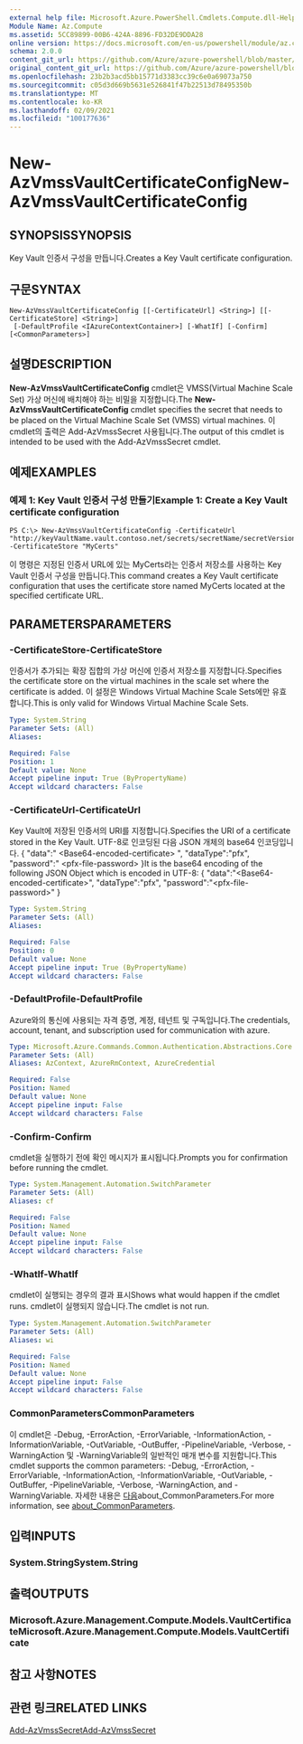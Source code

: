 ```yaml
---
external help file: Microsoft.Azure.PowerShell.Cmdlets.Compute.dll-Help.xml
Module Name: Az.Compute
ms.assetid: 5CC89899-00B6-424A-8896-FD32DE9DDA28
online version: https://docs.microsoft.com/en-us/powershell/module/az.compute/new-azvmssvaultcertificateconfig
schema: 2.0.0
content_git_url: https://github.com/Azure/azure-powershell/blob/master/src/Compute/Compute/help/New-AzVmssVaultCertificateConfig.md
original_content_git_url: https://github.com/Azure/azure-powershell/blob/master/src/Compute/Compute/help/New-AzVmssVaultCertificateConfig.md
ms.openlocfilehash: 23b2b3acd5bb15771d3383cc39c6e0a69073a750
ms.sourcegitcommit: c05d3d669b5631e526841f47b22513d78495350b
ms.translationtype: MT
ms.contentlocale: ko-KR
ms.lasthandoff: 02/09/2021
ms.locfileid: "100177636"
---
```

# <span data-ttu-id="a6e9f-101">New-AzVmssVaultCertificateConfig</span><span class="sxs-lookup"><span data-stu-id="a6e9f-101">New-AzVmssVaultCertificateConfig</span></span>

## <span data-ttu-id="a6e9f-102">SYNOPSIS</span><span class="sxs-lookup"><span data-stu-id="a6e9f-102">SYNOPSIS</span></span>
<span data-ttu-id="a6e9f-103">Key Vault 인증서 구성을 만듭니다.</span><span class="sxs-lookup"><span data-stu-id="a6e9f-103">Creates a Key Vault certificate configuration.</span></span>

## <span data-ttu-id="a6e9f-104">구문</span><span class="sxs-lookup"><span data-stu-id="a6e9f-104">SYNTAX</span></span>

```
New-AzVmssVaultCertificateConfig [[-CertificateUrl] <String>] [[-CertificateStore] <String>]
 [-DefaultProfile <IAzureContextContainer>] [-WhatIf] [-Confirm] [<CommonParameters>]
```

## <span data-ttu-id="a6e9f-105">설명</span><span class="sxs-lookup"><span data-stu-id="a6e9f-105">DESCRIPTION</span></span>
<span data-ttu-id="a6e9f-106">**New-AzVmssVaultCertificateConfig** cmdlet은 VMSS(Virtual Machine Scale Set) 가상 머신에 배치해야 하는 비밀을 지정합니다.</span><span class="sxs-lookup"><span data-stu-id="a6e9f-106">The **New-AzVmssVaultCertificateConfig** cmdlet specifies the secret that needs to be placed on the Virtual Machine Scale Set (VMSS) virtual machines.</span></span>
<span data-ttu-id="a6e9f-107">이 cmdlet의 출력은 Add-AzVmssSecret 사용됩니다.</span><span class="sxs-lookup"><span data-stu-id="a6e9f-107">The output of this cmdlet is intended to be used with the Add-AzVmssSecret cmdlet.</span></span>

## <span data-ttu-id="a6e9f-108">예제</span><span class="sxs-lookup"><span data-stu-id="a6e9f-108">EXAMPLES</span></span>

### <span data-ttu-id="a6e9f-109">예제 1: Key Vault 인증서 구성 만들기</span><span class="sxs-lookup"><span data-stu-id="a6e9f-109">Example 1: Create a Key Vault certificate configuration</span></span>
```
PS C:\> New-AzVmssVaultCertificateConfig -CertificateUrl "http://keyVaultName.vault.contoso.net/secrets/secretName/secretVersion" -CertificateStore "MyCerts"
```

<span data-ttu-id="a6e9f-110">이 명령은 지정된 인증서 URL에 있는 MyCerts라는 인증서 저장소를 사용하는 Key Vault 인증서 구성을 만듭니다.</span><span class="sxs-lookup"><span data-stu-id="a6e9f-110">This command creates a Key Vault certificate configuration that uses the certificate store named MyCerts located at the specified certificate URL.</span></span>

## <span data-ttu-id="a6e9f-111">PARAMETERS</span><span class="sxs-lookup"><span data-stu-id="a6e9f-111">PARAMETERS</span></span>

### <span data-ttu-id="a6e9f-112">-CertificateStore</span><span class="sxs-lookup"><span data-stu-id="a6e9f-112">-CertificateStore</span></span>
<span data-ttu-id="a6e9f-113">인증서가 추가되는 확장 집합의 가상 머신에 인증서 저장소를 지정합니다.</span><span class="sxs-lookup"><span data-stu-id="a6e9f-113">Specifies the certificate store on the virtual machines in the scale set where the certificate is added.</span></span>
<span data-ttu-id="a6e9f-114">이 설정은 Windows Virtual Machine Scale Sets에만 유효합니다.</span><span class="sxs-lookup"><span data-stu-id="a6e9f-114">This is only valid for Windows Virtual Machine Scale Sets.</span></span>

```yaml
Type: System.String
Parameter Sets: (All)
Aliases:

Required: False
Position: 1
Default value: None
Accept pipeline input: True (ByPropertyName)
Accept wildcard characters: False
```

### <span data-ttu-id="a6e9f-115">-CertificateUrl</span><span class="sxs-lookup"><span data-stu-id="a6e9f-115">-CertificateUrl</span></span>
<span data-ttu-id="a6e9f-116">Key Vault에 저장된 인증서의 URI를 지정합니다.</span><span class="sxs-lookup"><span data-stu-id="a6e9f-116">Specifies the URI of a certificate stored in the Key Vault.</span></span>
<span data-ttu-id="a6e9f-117">UTF-8로 인코딩된 다음 JSON 개체의 base64 인코딩입니다. { "data":" \<Base64-encoded-certificate\> ", "dataType":"pfx", "password":" \<pfx-file-password\> }</span><span class="sxs-lookup"><span data-stu-id="a6e9f-117">It is the base64 encoding of the following JSON Object which is encoded in UTF-8: { "data":"\<Base64-encoded-certificate\>", "dataType":"pfx", "password":"\<pfx-file-password\>" }</span></span>

```yaml
Type: System.String
Parameter Sets: (All)
Aliases:

Required: False
Position: 0
Default value: None
Accept pipeline input: True (ByPropertyName)
Accept wildcard characters: False
```

### <span data-ttu-id="a6e9f-118">-DefaultProfile</span><span class="sxs-lookup"><span data-stu-id="a6e9f-118">-DefaultProfile</span></span>
<span data-ttu-id="a6e9f-119">Azure와의 통신에 사용되는 자격 증명, 계정, 테넌트 및 구독입니다.</span><span class="sxs-lookup"><span data-stu-id="a6e9f-119">The credentials, account, tenant, and subscription used for communication with azure.</span></span>

```yaml
Type: Microsoft.Azure.Commands.Common.Authentication.Abstractions.Core.IAzureContextContainer
Parameter Sets: (All)
Aliases: AzContext, AzureRmContext, AzureCredential

Required: False
Position: Named
Default value: None
Accept pipeline input: False
Accept wildcard characters: False
```

### <span data-ttu-id="a6e9f-120">-Confirm</span><span class="sxs-lookup"><span data-stu-id="a6e9f-120">-Confirm</span></span>
<span data-ttu-id="a6e9f-121">cmdlet을 실행하기 전에 확인 메시지가 표시됩니다.</span><span class="sxs-lookup"><span data-stu-id="a6e9f-121">Prompts you for confirmation before running the cmdlet.</span></span>

```yaml
Type: System.Management.Automation.SwitchParameter
Parameter Sets: (All)
Aliases: cf

Required: False
Position: Named
Default value: None
Accept pipeline input: False
Accept wildcard characters: False
```

### <span data-ttu-id="a6e9f-122">-WhatIf</span><span class="sxs-lookup"><span data-stu-id="a6e9f-122">-WhatIf</span></span>
<span data-ttu-id="a6e9f-123">cmdlet이 실행되는 경우의 결과 표시</span><span class="sxs-lookup"><span data-stu-id="a6e9f-123">Shows what would happen if the cmdlet runs.</span></span> <span data-ttu-id="a6e9f-124">cmdlet이 실행되지 않습니다.</span><span class="sxs-lookup"><span data-stu-id="a6e9f-124">The cmdlet is not run.</span></span>

```yaml
Type: System.Management.Automation.SwitchParameter
Parameter Sets: (All)
Aliases: wi

Required: False
Position: Named
Default value: None
Accept pipeline input: False
Accept wildcard characters: False
```

### <span data-ttu-id="a6e9f-125">CommonParameters</span><span class="sxs-lookup"><span data-stu-id="a6e9f-125">CommonParameters</span></span>
<span data-ttu-id="a6e9f-126">이 cmdlet은 -Debug, -ErrorAction, -ErrorVariable, -InformationAction, -InformationVariable, -OutVariable, -OutBuffer, -PipelineVariable, -Verbose, -WarningAction 및 -WarningVariable의 일반적인 매개 변수를 지원합니다.</span><span class="sxs-lookup"><span data-stu-id="a6e9f-126">This cmdlet supports the common parameters: -Debug, -ErrorAction, -ErrorVariable, -InformationAction, -InformationVariable, -OutVariable, -OutBuffer, -PipelineVariable, -Verbose, -WarningAction, and -WarningVariable.</span></span> <span data-ttu-id="a6e9f-127">자세한 내용은 [다음](http://go.microsoft.com/fwlink/?LinkID=113216)about_CommonParameters.</span><span class="sxs-lookup"><span data-stu-id="a6e9f-127">For more information, see [about_CommonParameters](http://go.microsoft.com/fwlink/?LinkID=113216).</span></span>

## <span data-ttu-id="a6e9f-128">입력</span><span class="sxs-lookup"><span data-stu-id="a6e9f-128">INPUTS</span></span>

### <span data-ttu-id="a6e9f-129">System.String</span><span class="sxs-lookup"><span data-stu-id="a6e9f-129">System.String</span></span>

## <span data-ttu-id="a6e9f-130">출력</span><span class="sxs-lookup"><span data-stu-id="a6e9f-130">OUTPUTS</span></span>

### <span data-ttu-id="a6e9f-131">Microsoft.Azure.Management.Compute.Models.VaultCertificate</span><span class="sxs-lookup"><span data-stu-id="a6e9f-131">Microsoft.Azure.Management.Compute.Models.VaultCertificate</span></span>

## <span data-ttu-id="a6e9f-132">참고 사항</span><span class="sxs-lookup"><span data-stu-id="a6e9f-132">NOTES</span></span>

## <span data-ttu-id="a6e9f-133">관련 링크</span><span class="sxs-lookup"><span data-stu-id="a6e9f-133">RELATED LINKS</span></span>

[<span data-ttu-id="a6e9f-134">Add-AzVmssSecret</span><span class="sxs-lookup"><span data-stu-id="a6e9f-134">Add-AzVmssSecret</span></span>](./Add-AzVmssSecret.md)
